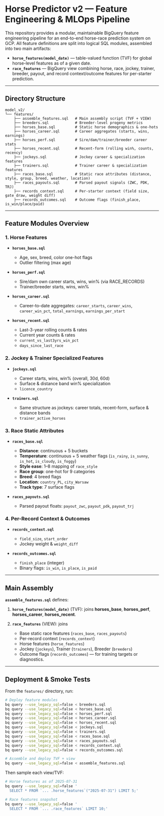 # Horse Predictor v2 — Feature Engineering & MLOps Pipeline

This repository provides a modular, maintainable BigQuery feature engineering pipeline for an end-to-end horse-race prediction system on GCP. All feature definitions are split into logical SQL modules, assembled into two main artifacts:

* **`horse_features(model_date)`** — table-valued function (TVF) for global horse-level features as of a given date.
* **`race_features`** — BigQuery view combining horse, race, jockey, trainer, breeder, payout, and record context/outcome features for per-starter prediction.

---

## Directory Structure

```
model_v2/
└── features/
    ├── assemble_features.sql   # Main assembly script (TVF + VIEW)
    ├── breeders.sql            # Breeder-level progeny metrics
    ├── horses_base.sql         # Static horse demographics & one‑hots
    ├── horses_career.sql       # Career aggregates (starts, wins, earnings)
    ├── horses_perf.sql         # Sire/dam/trainer/breeder career stats
    ├── horses_recent.sql       # Recent-form (rolling win%, counts, recency)
    ├── jockeys.sql             # Jockey career & specialization features
    ├── trainers.sql            # Trainer career & specialization features
    ├── races_base.sql          # Static race attributes (distance, style, group, breed, weather, location)
    ├── races_payouts.sql       # Parsed payout signals (ZWC, PDK, TRJ)
    ├── records_context.sql     # Per-starter context (field size, gate draw, weight diff)
    ├── records_outcomes.sql    # Outcome flags (finish_place, is_win/place/paid)
```

---

## Feature Modules Overview

### 1. Horse Features

* **`horses_base.sql`**

  * Age, sex, breed, color one-hot flags
  * Outlier filtering (max age)

* **`horses_perf.sql`**

  * Sire/dam own career starts, wins, win% (via RACE\_RECORDS)
  * Trainer/breeder starts, wins, win%

* **`horses_career.sql`**

  * Career-to-date aggregates: `career_starts`, `career_wins`, `career_win_pct`, `total_earnings`, `earnings_per_start`

* **`horses_recent.sql`**

  * Last-3-year rolling counts & rates
  * Current year counts & rates
  * `current_vs_last3yrs_win_pct`
  * `days_since_last_race`

### 2. Jockey & Trainer Specialized Features

* **`jockeys.sql`**

  * Career starts, wins, win% (overall, 30d, 60d)
  * Surface & distance band win% specialization
  * `licence_country`

* **`trainers.sql`**

  * Same structure as jockeys: career totals, recent-form, surface & distance bands
  * `trainer_active_horses`

### 3. Race Static Attributes

* **`races_base.sql`**

  * **Distance**: continuous + 5 buckets
  * **Temperature**: continuous + 5 weather flags (`is_rainy`, `is_sunny`, `is_hot`, `is_cloudy`, `is_foggy`)
  * **Style ease**: 1–8 mapping of `race_style`
  * **Race group**: one-hot for 9 categories
  * **Breed**: 4 breed flags
  * **Location**: `country_PL`, `city_Warsaw`
  * **Track type**: 7 surface flags

* **`races_payouts.sql`**

  * Parsed payout floats: `payout_zwc`, `payout_pdk`, `payout_trj`

### 4. Per-Record Context & Outcomes

* **`records_context.sql`**

  * `field_size`, `start_order`
  * Jockey weight & `weight_diff`

* **`records_outcomes.sql`**

  * `finish_place` (integer)
  * Binary flags: `is_win`, `is_place`, `is_paid`

---

## Main Assembly

**`assemble_features.sql`** defines:

1. **`horse_features(model_date)`** (TVF): joins **horses\_base**, **horses\_perf**, **horses\_career**, **horses\_recent**.
2. **`race_features`** (VIEW): joins

   * Base static race features (`races_base`, `races_payouts`)
   * Per-record context (`records_context`)
   * Horse features (`horse_features`)
   * Jockey (`jockeys`), Trainer (`trainers`), Breeder (`breeders`)
   * Outcome flags (`records_outcomes`) — for training targets or diagnostics.

---

## Deployment & Smoke Tests

From the `features/` directory, run:

```bash
# Deploy feature modules
bq query --use_legacy_sql=false < breeders.sql
bq query --use_legacy_sql=false < horses_base.sql
bq query --use_legacy_sql=false < horses_perf.sql
bq query --use_legacy_sql=false < horses_career.sql
bq query --use_legacy_sql=false < horses_recent.sql
bq query --use_legacy_sql=false < jockeys.sql
bq query --use_legacy_sql=false < trainers.sql
bq query --use_legacy_sql=false < races_base.sql
bq query --use_legacy_sql=false < races_payouts.sql
bq query --use_legacy_sql=false < records_context.sql
bq query --use_legacy_sql=false < records_outcomes.sql

# Assemble and deploy TVF + view
bq query --use_legacy_sql=false < assemble_features.sql
```

Then sample each view/TVF:

```bash
# Horse features as of 2025-07-31
bq query --use_legacy_sql=false '
  SELECT * FROM `... .horse_features`("2025-07-31") LIMIT 5;'

# Race features snapshot
bq query --use_legacy_sql=false '
  SELECT * FROM `... .race_features` LIMIT 10;'
```
